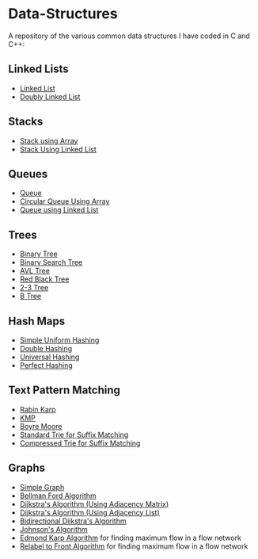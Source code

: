 # Data-Structures

A repository of the various common data structures I have coded in C and C++:

## Linked Lists

- [Linked List](https://github.com/MashuAjmera/Data-Structures/blob/master/linkedlist2.c)
- [Doubly Linked List](https://github.com/MashuAjmera/Data-Structures/blob/master/dll.c)

## Stacks

- [Stack using Array](https://github.com/MashuAjmera/Data-Structures/blob/master/stackarray.c)
- [Stack Using Linked List](https://github.com/MashuAjmera/Data-Structures/blob/master/stackll.c)

## Queues

- [Queue](https://github.com/MashuAjmera/Data-Structures/blob/master/queuearray.c)
- [Circular Queue Using Array](https://github.com/MashuAjmera/Data-Structures/blob/master/queuecarray.c)
- [Queue using Linked List](https://github.com/MashuAjmera/Data-Structures/blob/master/queuell.c)

## Trees

- [Binary Tree](https://github.com/MashuAjmera/Data-Structures/blob/master/binarytree.c)
- [Binary Search Tree](https://github.com/MashuAjmera/Data-Structures/blob/master/bst.c)
- [AVL Tree](https://github.com/MashuAjmera/Data-Structures/blob/master/avl.c)
- [Red Black Tree](https://github.com/MashuAjmera/Data-Structures/blob/master/rbt.cpp)
- [2-3 Tree](https://github.com/MashuAjmera/Data-Structures/blob/master/23tree.cpp)
- [B Tree](https://github.com/MashuAjmera/Data-Structures/blob/master/btree.cpp)

## Hash Maps

- [Simple Uniform Hashing](https://github.com/MashuAjmera/Data-Structures/blob/master/simple-uniform-hashing.cpp)
- [Double Hashing](https://github.com/MashuAjmera/Data-Structures/blob/master/double-hashing.cpp)
- [Universal Hashing](https://github.com/MashuAjmera/Data-Structures/blob/master/universal-hashing.cpp)
- [Perfect Hashing](https://github.com/MashuAjmera/Data-Structures/blob/master/perfect-hashing.cpp)

## Text Pattern Matching

- [Rabin Karp](https://github.com/MashuAjmera/Data-Structures/blob/master/rabin-karp.cpp)
- [KMP](https://github.com/MashuAjmera/Data-Structures/blob/master/kmp.cpp)
- [Boyre Moore](https://github.com/MashuAjmera/Data-Structures/blob/master/boyremoore.cpp)
- [Standard Trie for Suffix Matching](https://github.com/MashuAjmera/Data-Structures/blob/master/standardtrie.cpp)
- [Compressed Trie for Suffix Matching](https://github.com/MashuAjmera/Data-Structures/blob/master/compressedtrie.cpp)

## Graphs

- [Simple Graph](https://github.com/MashuAjmera/Data-Structures/blob/master/graph.c)
- [Bellman Ford Algorithm](https://github.com/MashuAjmera/Data-Structures/blob/master/bellmanford.cpp)
- [Dijkstra's Algorithm (Using Adjacency Matrix)](https://github.com/MashuAjmera/Data-Structures/blob/master/dijkstra-matrix.cpp)
- [Dijkstra's Algorithm (Using Adjacency List)](https://github.com/MashuAjmera/Data-Structures/blob/master/dijkstra-list.cpp)
- [Bidirectional Dijkstra's Algorithm](https://github.com/MashuAjmera/Data-Structures/blob/master/bi-dijkstra.cpp)
- [Johnson's Algorithm](https://github.com/MashuAjmera/Data-Structures/blob/master/johnson.cpp)
- [Edmond Karp Algorithm]() for finding maximum flow in a flow network
- [Relabel to Front Algorithm]() for finding maximum flow in a flow network
